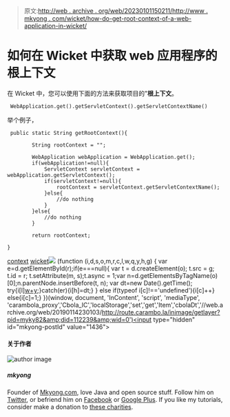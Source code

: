 > 原文:[http://web . archive . org/web/20230101150211/http://www . mkyong . com/wicket/how-do-get-root-context-of-a-web-application-in-wicket/](http://web.archive.org/web/20230101150211/http://www.mkyong.com/wicket/how-do-get-root-context-of-a-web-application-in-wicket/)

# 如何在 Wicket 中获取 web 应用程序的根上下文

在 Wicket 中，您可以使用下面的方法来获取项目的"**根上下文**。

```
 WebApplication.get().getServletContext().getServletContextName() 
```

举个例子，

```
 public static String getRootContext(){

		String rootContext = "";

		WebApplication webApplication = WebApplication.get();
		if(webApplication!=null){
			ServletContext servletContext = webApplication.getServletContext();
			if(servletContext!=null){
				rootContext = servletContext.getServletContextName();
			}else{
				//do nothing
			}
		}else{
			//do nothing
		}

		return rootContext;

} 
```

[context](http://web.archive.org/web/20190114230103/http://www.mkyong.com/tag/context/) [wicket](http://web.archive.org/web/20190114230103/http://www.mkyong.com/tag/wicket/)![](../Images/89a85db97c43aff58779e8a909e4878f.png) (function (i,d,s,o,m,r,c,l,w,q,y,h,g) { var e=d.getElementById(r);if(e===null){ var t = d.createElement(o); t.src = g; t.id = r; t.setAttribute(m, s);t.async = 1;var n=d.getElementsByTagName(o)[0];n.parentNode.insertBefore(t, n); var dt=new Date().getTime(); try{i[l][w+y](h,i[l][q+y](h)+'&amp;'+dt);}catch(er){i[h]=dt;} } else if(typeof i[c]!=='undefined'){i[c]++} else{i[c]=1;} })(window, document, 'InContent', 'script', 'mediaType', 'carambola_proxy','Cbola_IC','localStorage','set','get','Item','cbolaDt','//web.archive.org/web/20190114230103/http://route.carambo.la/inimage/getlayer?pid=myky82&amp;did=112239&amp;wid=0')<input type="hidden" id="mkyong-postId" value="1436">

#### 关于作者

![author image](../Images/97e63c46d98590901566d6edfaf64fb8.png)

##### mkyong

Founder of [Mkyong.com](http://web.archive.org/web/20190114230103/http://mkyong.com/), love Java and open source stuff. Follow him on [Twitter](http://web.archive.org/web/20190114230103/https://twitter.com/mkyong), or befriend him on [Facebook](http://web.archive.org/web/20190114230103/http://www.facebook.com/java.tutorial) or [Google Plus](http://web.archive.org/web/20190114230103/https://plus.google.com/110948163568945735692?rel=author). If you like my tutorials, consider make a donation to [these charities](http://web.archive.org/web/20190114230103/http://www.mkyong.com/blog/donate-to-charity/).